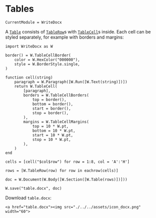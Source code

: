 # Tables

```@meta
CurrentModule = WriteDocx
```

A [`Table`](@ref) consists of [`TableRow`](@ref)s with [`TableCell`](@ref)s inside.
Each cell can be styled separately, for example with borders and margins:

```@example
import WriteDocx as W

border() = W.TableCellBorder(
    color = W.HexColor("000000"),
    style = W.BorderStyle.single,
)

function cell(string)
    paragraph = W.Paragraph([W.Run([W.Text(string)])])
    return W.TableCell(
        [paragraph],
        borders = W.TableCellBorders(
            top = border(),
            bottom = border(),
            start = border(),
            stop = border(),
        ),
        margins = W.TableCellMargins(
            top = 10 * W.pt,
            bottom = 10 * W.pt,
            start = 10 * W.pt,
            stop = 10 * W.pt,
        ),
    )
end

cells = [cell("$col$row") for row = 1:8, col = 'A':'H']

rows = [W.TableRow(row) for row in eachrow(cells)]

doc = W.Document(W.Body([W.Section([W.Table(rows)])]))

W.save("table.docx", doc)
```

Download `table.docx`:

```@raw html
<a href="table.docx"><img src="./../../assets/icon_docx.png" width="60">
```
